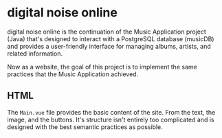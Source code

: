 # digital noise online


digital noise online is the continuation of the Music Application project (Java) that's designed to
interact with a PostgreSQL database (musicDB) and provides a user-friendly interface for managing albums, artists, and related information. 

Now as a website, the goal of this project is to implement the same practices that the Music Application achieved. 


## HTML 

The `Main.vue` file provides the basic content of the site. From the text, the image, and the buttons. It's structure isn't entirely too complicated and is designed with the best semantic practices as possible.